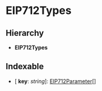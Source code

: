 # EIP712Types

## Hierarchy

* **EIP712Types**

## Indexable

* \[ **key**: _string_\]: [EIP712Parameter]()\[\]

